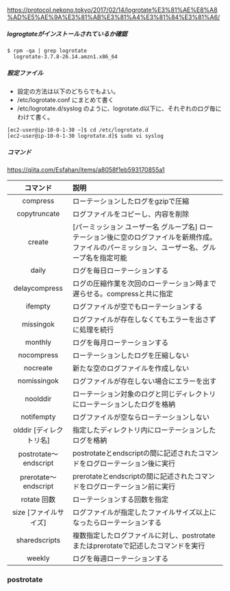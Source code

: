 https://protocol.nekono.tokyo/2017/02/14/logrotate%E3%81%AE%E8%A8%AD%E5%AE%9A%E3%81%AB%E3%81%A4%E3%81%84%E3%81%A6/

##### logrogtateがインストールされているか確認
```
$ rpm -qa | grep logrotate
  logrotate-3.7.8-26.14.amzn1.x86_64
```
##### 設定ファイル
- 設定の方法は以下のどちらでもよい。
- /etc/logrotate.conf にまとめて書く
- /etc/logrotate.d/syslog のように、logrotate.d以下に、それぞれのログ毎にわけて書く。
```
[ec2-user@ip-10-0-1-30 ~]$ cd /etc/logrotate.d
[ec2-user@ip-10-0-1-30 logrotate.d]$ sudo vi syslog
```

##### コマンド
https://qiita.com/Esfahan/items/a8058f1eb593170855a1

|コマンド|説明|
|:---:|:---|
|compress|ローテーションしたログをgzipで圧縮|
|copytruncate|ログファイルをコピーし、内容を削除|
|create|[パーミッション ユーザー名 グループ名] ローテーション後に空のログファイルを新規作成。ファイルのパーミッション、ユーザー名、グループ名を指定可能|
|daily|ログを毎日ローテーションする|
|delaycompress|ログの圧縮作業を次回のローテーション時まで遅らせる。compressと共に指定|
ifempty|ログファイルが空でもローテーションする|
|missingok|ログファイルが存在しなくてもエラーを出さずに処理を続行|
|monthly|ログを毎月ローテーションする|
|nocompress|ローテーションしたログを圧縮しない|
|nocreate|新たな空のログファイルを作成しない|
|nomissingok|ログファイルが存在しない場合にエラーを出す|
|noolddir|ローテーション対象のログと同じディレクトリにローテーションしたログを格納|
|notifempty|ログファイルが空ならローテーションしない|
|olddir [ディレクトリ名]|指定したディレクトリ内にローテーションしたログを格納|
|postrotate～endscript|postrotateとendscriptの間に記述されたコマンドをログローテーション後に実行|
|prerotate～endscript|prerotateとendscriptの間に記述されたコマンドをログローテーション前に実行|
|rotate 回数|ローテーションする回数を指定|
|size [ファイルサイズ]|ログファイルが指定したファイルサイズ以上になったらローテーションする|
|sharedscripts|複数指定したログファイルに対し、postrotateまたはprerotateで記述したコマンドを実行|
|weekly|ログを毎週ローテーションする|

### postrotate
